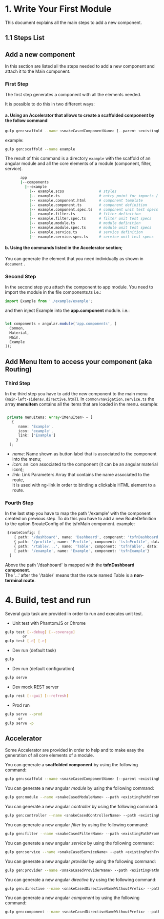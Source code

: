 # 1. Write Your First Module
This document explains all the main steps to add a new component.
## 1.1 Steps List
## Add a new component
In this section are listed all the steps needed to add a new component and attach it to the Main component.

### First Step
The first step generates a component with all the elements needed.

It is possible to do this in two different ways:

#### a. Using an Accelerator that allows to create a **scaffolded component** by the follow command 

```bash
gulp gen:scaffold --name <snakeCasedComponentName> [--parent <existingPathFromComponents>]
```
example:
```bash
gulp gen:scaffold --name example
```

The result of this command is a directory ```example``` with the scaffold of an angular module and all the core elements of a module (component, filter, service).
 ```bash
        app  
        |--components  
          |--example   
            |-- example.scss                # styles   
            |-- example.ts                  # entry point for imports / main definition   
            |-- example.component.html      # component template   
            |-- example.component.ts        # component definition  
            |-- example.component.spec.ts   # component unit test specs   
            |-- example.filter.ts           # filter definition   
            |-- example.filter.spec.ts      # filter unit test specs   
            |-- example.module.ts           # module definition  
            |-- example.module.spec.ts      # module unit test specs  
            |-- example.service.ts          # service definition   
            |-- example.service.spec.ts     # service unit test specs  

```
#### b. Using the commands listed in the Accelerator section;  
You can generate the element that you need individually as shown in ```document``` .

### Second Step

In the second step you attach the component to app module.
You need to import the module in the file components.ts 
i.e.:
```typescript
import Example from './example/example';
```

and then inject Example into the **app.component** module.
i.e.:
```typescript

let components = angular.module('app.components', [
  Common,
  Material,
  Main,
  Example
]);

```
## Add Menu Item to access your component (aka Routing)
### Third Step

In the third step you have to add the new component to the main menu (```main-left-sidenav.directive.html```). 
In ```common/navigation.service.ts``` the array **menuItem** contains all the items that are loaded in the menu.
example:
```typescript

 private menuItems: Array<IMenuItem> = [ 
   {
      name: 'Example',
      icon: 'example',
      link: ['Example']
     }
  ];
```
* *name*:  Name shown as button label that is associated to the component into the menu;     
* *icon*:  an icon associated to the component (it can be an angular material icon);   
* *link*:  Link Parameters Array that contains the name associated to the route,    
  It is used with ng-link in order to binding a clickable HTML element to a route.

### Fourth Step

In the last step you have to map the path '/example' with the component created on previous step.
To do this you have to add a new RouteDefinition to the option $routeConfig of the tsfnMain component.
example:
```typescript
 $routeConfig: [
    { path: '/dashboard', name: 'Dashboard', component: 'tsfnDashboard', data: { title: 'Dashboard' }, useAsDefault: true },
    { path: '/profile', name: 'Profile', component: 'tsfnProfile', data: { title: 'Profile' } },
    { path: '/table/...', name: 'Table', component: 'tsfnTable', data: { title: 'Table' } }, 
    [ path: '/example', name: 'Example', component: 'tsfnExample'}
  ]
```
Above the path '/dashboard' is mapped with the **tsfnDashboard component**.  
The '...' after the '/table/' means that the route named Table is a **non-terminal route**. 

# 4. Build, test and run
 Several gulp task are provided in order to run and executes unit test.
 
* Unit test with PhantomJS or Chrome  
```bash 
gulp test [--debug] [--coverage]  
        or  
gulp test [-d] [-c]
```
* Dev run (default task)
```bash 
gulp
```
* Dev run (default configuration)
```bash 
gulp serve
```
* Dev mock REST server
```bash 
gulp rest [--gui] [--refresh]
```
* Prod run
```bash 
gulp serve --prod
      or
gulp serve -p
```

## Accelerator
Some Accelerator are provided in order to help and to make easy the generation of all core elements of a module.  


You can generate a **scaffolded component** by using the following command:

```bash
gulp gen:scaffold --name <snakeCasedComponentName> [--parent <existingPathFromComponents>]
```

You can generate a new angular *module* by using the following command:

```bash
gulp gen:module --name <snakeCasedModuleName> --path <existingPathFromComponents>
```

You can generate a new angular *controller* by using the following command:

```bash
gulp gen:controller --name <snakeCasedControllerName> --path <existingPathFromComponents> [--module <moduleName>]
```

You can generate a new angular *filter* by using the following command:

```bash
gulp gen:filter --name <snakeCasedFilterName> --path <existingPathFromComponents> [--module <moduleName>]
```

You can generate a new angular *service* by using the following command:

```bash
gulp gen:service --name <snakeCasedServiceName> --path <existingPathFromComponents> [--module <moduleName>]
```

You can generate a new angular *provider* by using the following command:

```bash
gulp gen:provider --name <snakeCasedProviderName> --path <existingPathFromComponents> [--module <moduleName>]
```

You can generate a new angular *directive* by using the following command:

```bash
gulp gen:directive --name <snakeCasedDirectiveNameWithoutPrefix> --path <existingPathFromComponents> [--module <moduleName>]
```

You can generate a new angular *component* by using the following command:

```bash
gulp gen:component --name <snakeCasedDirectiveNameWithoutPrefix> --path <existingPathFromComponents> [--module <moduleName>]
```